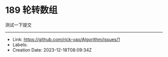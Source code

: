 # 189 轮转数组

测试一下提交

---

* Link: https://github.com/rick-yao/Algorithm/issues/1
* Labels: 
* Creation Date: 2023-12-18T08:09:34Z
